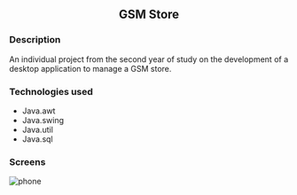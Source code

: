 <h2 align="center">GSM Store</h2>

### Description
An individual project from the second year of study on the development of a desktop application to manage a GSM store.

### Technologies used
- Java.awt
- Java.swing
- Java.util
- Java.sql

### Screens
![phone](https://user-images.githubusercontent.com/63003336/213472691-b8122c66-2540-4ef0-9e73-66a5061aa122.jpg)
